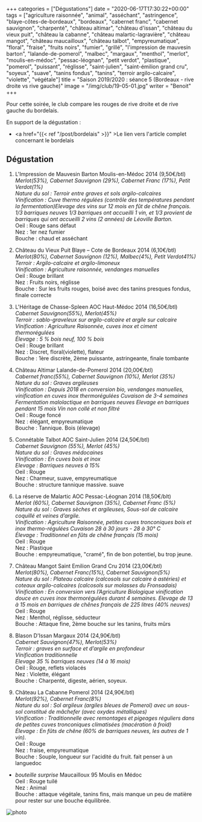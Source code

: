 +++
categories = ["Dégustations"]
date = "2020-06-17T17:30:22+00:00"
tags = ["agriculture raisonnée", "animal", "asséchant", "astringence", "blaye-côtes-de-bordeaux", "bordeaux", "cabernet franc", "cabernet sauvignon", "charpenté", "château altimar", "château d'issan", "château du vieux puit", "château la cabanne", "château malartic-lagravière", "château mangot", "château maucailloux", "château talbot", "empyreumatique", "floral", "fraise", "fruits noirs", "fumier", "grillé", "l'impression de mauvesin barton", "lalande-de-pomerol", "malbec", "margaux", "menthol", "merlot", "moulis-en-médoc", "pessac-léognan", "petit verdot", "plastique", "pomerol", "puissant", "réglisse", "saint-julien", "saint-émilion grand cru", "soyeux", "suave", "tanins fondus", "tanins", "terroir argilo-calcaire", "violette", "végétale"] 
title = "Saison 2019/2020 : séance 5 (Bordeaux - rive droite vs rive gauche)"
image = "/img/club/19-05-01.jpg"
writer = "Benoit"
+++

Pour cette soirée, le club compare les rouges de rive droite et de rive gauche du bordelais.

En support de la dégustation :  
* <a href="{{< ref "/post/bordelais" >}}" >Le lien vers l'article complet concernant le bordelais</a>

## Dégustation

1. L'Impression de Mauvesin Barton Moulis-en-Médoc 2014 (9,50€/btl)  
_Merlot(53%), Cabernet Sauvignon (29%), Cabernet Franc (17%), Petit Verdot(1%)_  
_Nature du sol : Terroir  entre graves et sols argilo-calcaires_  
_Vinification : Cuve thermo régulées (contrôle des températures pendant la fermentation)Elevage des vins sur 12 mois en fût de chêne français. 1/3 barriques neuves 1/3 barriques ont accueilli 1 vin, et 1/3 provient de barriques qui ont accueilli 2 vins (2 années) de Léoville Barton._  
Oeil : Rouge sans défaut  
Nez : 1er nez fumier  
Bouche : chaud et asséchant

2. Château du Vieux Puit Blaye – Cote de Bordeaux 2014 (6,10€/btl)  <i class="fa fa-plus-circle"></i> 
_Merlot(80%), Cabernet Sauvignon (12%), Malbec(4%), Petit Verdot41%)_  
_Terroir : Argilo-calcaire et argilo-limoneux_  
_Vinification : Agriculture raisonnée, vendanges manuelles_  
Oeil : Rouge brillant  
Nez : Fruits noirs, réglisse  
Bouche : Sur les fruits rouges, boisé avec des tanins presques fondus, finale correcte

3. L'Héritage de Chasse-Spleen AOC Haut-Médoc 2014 (16,50€/btl)  
_Cabernet Sauvignon(55%), Merlot(45%)_  
_Terroir : sablo-graveleux sur argilo-calcaire et argile sur calcaire_  
_Vinification : Agriculture Raisonnée, cuves inox et ciment thermorégulées_  
_Élevage : 5 % bois neuf, 100 % bois_  
Oeil : Rouge brillant  
Nez :  Discret, floral(violette), flateur  
Bouche : 1ère discrète, 2ème puissante, astringeante, finale tombante

4. Château Altimar Lalande-de-Pomerol 2014 (20,00€/btl)  
_Cabernet franc(55%), Cabernet Sauvignon (10%), Merlot (35%)_  
_Nature du sol :  Graves argileuses_  
_Vinification : Depuis 2018 en conversion bio, vendanges manuelles, vinification en cuves inox thermorégulées Cuvaison de 3-4 semaines Fermentation malolactique en barriques neuves Elevage en barriques pendant 15 mois Vin non collé et non filtré_  
Oeil : Rouge foncé  
Nez :  élégant, empyreumatique  
Bouche : Tannique. Bois (élevage)

5. Connétable Talbot AOC Saint-Julien 2014 (24,50€/btl)  
_Cabernet Sauvignon (55%), Merlot (45%)_  
_Nature du sol : Graves médocaines_  
_Vinification : En cuves bois et inox_  
_Elevage : Barriques neuves à 15%_  
Oeil :  Rouge  
Nez : Charmeur, suave, empyreumatique  
Bouche : structure tannique massive. suave

6. La réserve de Malartic AOC Pessac-Léognan 2014 (18,50€/blt)  
_Merlot (60%), Cabernet Sauvignon (35%), Cabernet Franc (5%)_  
_Nature du sol : Graves sèches et argileuses, Sous-sol de calcaire coquillé et veines d’argile._  
_Vinification : Agriculture Raisonnée, petites cuves tronconiques bois et inox thermo-régulées Cuvaison 28 à 30 jours - 28 à 30° C_  
_Élevage : Traditionnel en fûts de chêne français (15 mois)_  
Oeil : Rouge  
Nez : Plastique  
Bouche : empyreumatique, "cramé", fin de bon potentiel, bu trop jeune.  

7. Château Mangot Saint Emilion Grand Cru 2014 (23,00€/btl)  
_Merlot(80%), Cabernet Franc(15%), Cabernet Sauvignon(5%)_  
_Nature du sol : Plateau calcaire (calcosols sur calcaire à astéries) et coteaux argilo-calcaires (calcosols sur molasses du Fronsadais)_  
_Vinification : En conversion vers l’Agriculture Biologique  vinification douce en cuves inox thermorégulées durant 4 semaines. Elevage de 13 à 15 mois en barriques de chênes français de 225 litres (40% neuves)_  
Oeil : Rouge  
Nez : Menthol, réglisse, séducteur  
Bouche : Attaque fine, 2ème bouche sur les tanins, fruits mûrs

8. Blason D'Issan  Margaux 2014 (24,90€/btl)  
_Cabernet Sauvignon(47%), Merlot(53%)_  
_Terroir : graves en surface et d’argile en profondeur_  
_Vinification traditionnelle_  
_Elevage 35 % barriques neuves (14 à 16 mois)_  
Oeil :  Rouge, reflets violacés  
Nez :  Violette, élégant  
Bouche : Charpenté, digeste, aérien, soyeux.

9. Château La Cabanne Pomerol 2014 (24,90€/btl)  
_Merlot(92%), Cabernet Franc(8%)_  
_Nature du sol : Sol argileux (argiles bleues de Pomerol) avec un sous-sol constitué de mâchefer (avec oxydes métalliques)_  
_Vinification : Traditionnelle avec remontages et pigeages réguliers dans de petites cuves tronconiques climatisées (macération à froid)_  
_Élevage : En fûts de chêne (60% de barriques neuves, les autres de 1 vin)._  
Oeil :  Rouge  
Nez :  fraise, empyreumatique  
Bouche : Souple, longueur sur l'acidité du fruit. fait penser à un languedoc

* _bouteille surprise_ Maucailloux 95 Moulis en Médoc  
Oeil :  Rouge tuilé  
Nez :  Animal  
Bouche : attaque végétale, tanins fins, mais manque un peu de matière pour rester sur une bouche équilibrée.  

![photo][1]

[1]: /img/club/19-05-01.jpg
